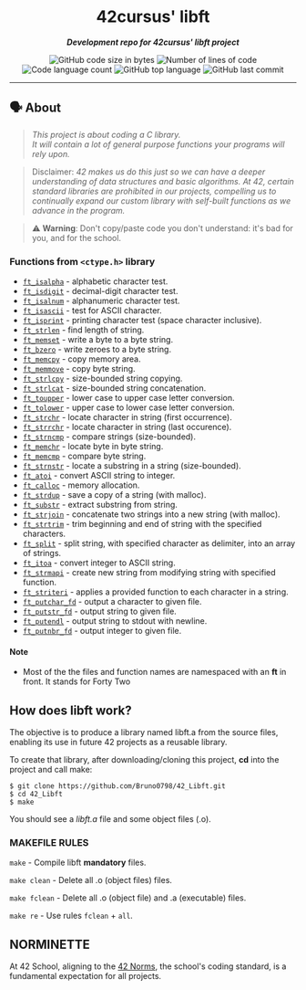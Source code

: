 <h1 align="center">
	42cursus' libft
</h1>

<p align="center">
	<b><i>Development repo for 42cursus' libft project</i></b><br>
</p>

<p align="center">
	<img alt="GitHub code size in bytes" src="https://img.shields.io/github/languages/code-size/bruno0798/42_libft?color=blueviolet" />
	<img alt="Number of lines of code" src="https://img.shields.io/tokei/lines/github/bruno0798/42_libft?color=blueviolet" />
	<img alt="Code language count" src="https://img.shields.io/github/languages/count/bruno0798/42_libft?color=blue" />
	<img alt="GitHub top language" src="https://img.shields.io/github/languages/top/bruno0798/42_libft?color=blue" />
	<img alt="GitHub last commit" src="https://img.shields.io/github/last-commit/bruno0798/42_libft?color=brightgreen" />
</p>

---

## 🗣️ About

> _This project is about coding a C library.<br>
It will contain a lot of general purpose functions your programs will rely upon._

> Disclaimer: *42 makes us do this just so we can have a deeper understanding of data structures 
and basic algorithms. At 42, certain standard libraries are prohibited in our projects, compelling us to continually expand our custom library with self-built functions as we advance in the program.*

> ⚠️ **Warning**: Don't copy/paste code you don't understand: it's bad for you, and for the school.

### Functions from `<ctype.h>` library

* [`ft_isalpha`](libft/ft_isalpha.c)			- alphabetic character test.
* [`ft_isdigit`](libft/ft_isdigit.c)			- decimal-digit character test.
* [`ft_isalnum`](libft/ft_isalnum.c)			- alphanumeric character test.
* [`ft_isascii`](libft/ft_isascii.c)			- test for ASCII character.
* [`ft_isprint`](libft/ft_isprint.c)			- printing character test (space character inclusive).
* [`ft_strlen`](libft/ft_strlen.c)				- find length of string.
* [`ft_memset`](libft/ft_memset.c)		- write a byte to a byte string.
* [`ft_bzero`](libft/ft_bzero.c)		- write zeroes to a byte string.
* [`ft_memcpy`](libft/ft_memcpy.c)		- copy memory area.
* [`ft_memmove`](libft/ft_memmove.c)	- copy byte string.
* [`ft_strlcpy`](libft/ft_strlcpy.c)			- size-bounded string copying.
* [`ft_strlcat`](libft/ft_strlcat.c)			- size-bounded string concatenation.
* [`ft_toupper`](libft/ft_toupper.c)			- lower case to upper case letter conversion.
* [`ft_tolower`](libft/ft_tolower.c)			- upper case to lower case letter conversion.
* [`ft_strchr`](libft/ft_strchr.c)				- locate character in string (first occurrence).
* [`ft_strrchr`](libft/ft_strrchr.c)			- locate character in string (last occurence).
* [`ft_strncmp`](libft/ft_strncmp.c) 			- compare strings (size-bounded).
* [`ft_memchr`](libft/ft_memchr.c)		- locate byte in byte string.
* [`ft_memcmp`](libft/ft_memcmp.c)		- compare byte string.
* [`ft_strnstr`](libft/ft_strnstr.c)			- locate a substring in a string (size-bounded).
* [`ft_atoi`](libft/ft_atoi.c)		- convert ASCII string to integer.
* [`ft_calloc`](libft/ft_calloc.c)	- memory allocation.
* [`ft_strdup`](libft/ft_strdup.c)				- save a copy of a string (with malloc).
* [`ft_substr`](libft/ft_substr.c)				- extract substring from string.
* [`ft_strjoin`](libft/ft_strjoin.c)			- concatenate two strings into a new string (with malloc).
* [`ft_strtrim`](libft/ft_strtrim.c)			- trim beginning and end of string with the specified characters.
* [`ft_split`](libft/ft_split.c)				- split string, with specified character as delimiter, into an array of strings.
* [`ft_itoa`](libft/ft_itoa.c)					- convert integer to ASCII string.
* [`ft_strmapi`](libft/ft_strmapi.c)			- create new string from modifying string with specified function.
* [`ft_striteri`](libft/ft_striteri.c)			- applies a provided function to each character in a string.
* [`ft_putchar_fd`](libft/ft_putchar_fd.c)		- output a character to given file.
* [`ft_putstr_fd`](libft/ft_putstr_fd.c)		- output string to given file.
* [`ft_putendl`](libft/ft_putendl.c) 	- output string to stdout with newline.
* [`ft_putnbr_fd`](libft/ft_putnbr_fd.c)		- output integer to given file.


#### Note

- Most of the the files and function names are namespaced with an **ft** in front. It stands for Forty Two

## How does libft work?

The objective is to produce a library named libft.a from the source files, enabling its use in future 42 projects as a reusable library.

To create that library, after downloading/cloning this project, **cd** into the project and call make:
```
$ git clone https://github.com/Bruno0798/42_Libft.git
$ cd 42_Libft
$ make
```

You should see a *libft.a* file and some object files (.o).

### MAKEFILE RULES

`make` - Compile libft **mandatory** files.

`make clean` - Delete all .o (object files) files.

`make fclean` - Delete all .o (object file) and .a (executable) files.

`make re` - Use rules `fclean` + `all`.


## NORMINETTE
At 42 School, aligning to the [42 Norms](https://github.com/Bruno0798/42_libft/en_norm.pdf), the school's coding standard, is a fundamental expectation for all projects.
